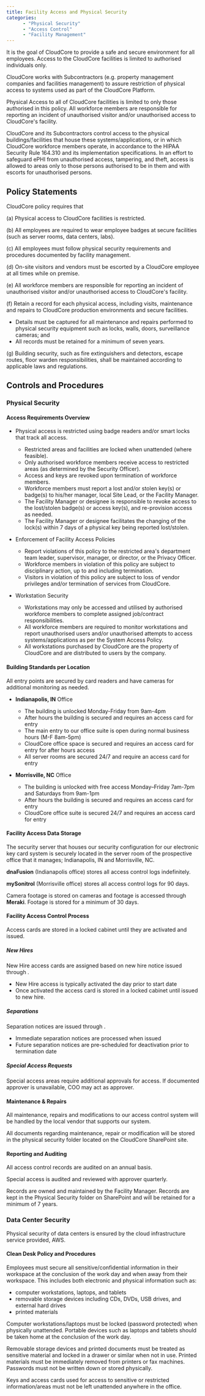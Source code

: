 ```yaml
---
title: Facility Access and Physical Security
categories:
      - "Physical Security"
      - "Access Control"
      - "Facility Management"
---
```


It is the goal of CloudCore to provide a safe and secure environment for all
employees. Access to the CloudCore facilities is limited to authorised
individuals only.

CloudCore works with Subcontractors (e.g. property management companies and
facilities management) to assure restriction of physical access to systems used
as part of the CloudCore Platform.

Physical Access to all of CloudCore facilities is limited to only those
authorised in this policy. All workforce members are responsible for reporting
an incident of unauthorised visitor and/or unauthorised access to CloudCore's
facility.

CloudCore and its Subcontractors control access to the physical
buildings/facilities that house these systems/applications, or in which
CloudCore workforce members operate, in accordance to the HIPAA Security Rule
164.310 and its implementation specifications. In an effort to safeguard ePHI
from unauthorised access, tampering, and theft, access is allowed to areas only
to those persons authorised to be in them and with escorts for unauthorised
persons.

## Policy Statements

CloudCore policy requires that

(a) Physical access to CloudCore facilities is restricted.

(b) All employees are required to wear employee badges at secure facilities
(such as server rooms, data centers, labs).

(c) All employees must follow physical security requirements and procedures
documented by facility management.

(d) On-site visitors and vendors must be escorted by a CloudCore employee at all
times while on premise.

(e) All workforce members are responsible for reporting an incident of
unauthorised visitor and/or unauthorised access to CloudCore's facility.

(f) Retain a record for each physical access, including visits, maintenance and
repairs to CloudCore production environments and secure facilities.

  * Details must be captured for all maintenance and repairs performed to
    physical security equipment such as locks, walls, doors, surveillance
    cameras; and
  * All records must be retained for a minimum of seven years.

(g) Building security, such as fire extinguishers and detectors, escape routes,
floor warden responsibilities, shall be maintained according to applicable laws
and regulations.

## Controls and Procedures

### Physical Security

#### Access Requirements Overview

* Physical access is restricted using badge readers and/or smart locks that
  track all access.

    * Restricted areas and facilities are locked when unattended (where
      feasible).
    * Only authorised workforce members receive access to restricted areas (as
      determined by the Security Officer).
    * Access and keys are revoked upon termination of workforce members.
    * Workforce members must report a lost and/or stolen key(s) or badge(s) to
      his/her manager, local Site Lead, or the Facility Manager.
    * The Facility Manager or designee is responsible to revoke access to the
      lost/stolen badge(s) or access key(s), and re-provision access as needed.
    * The Facility Manager or designee facilitates the changing of the lock(s)
      within 7 days of a physical key being reported lost/stolen.

* Enforcement of Facility Access Policies

    * Report violations of this policy to the restricted area's department team
      leader, supervisor, manager, or director, or the Privacy Officer.
    * Workforce members in violation of this policy are subject to disciplinary
      action, up to and including termination.
    * Visitors in violation of this policy are subject to loss of vendor
      privileges and/or termination of services from CloudCore.

* Workstation Security

    * Workstations may only be accessed and utilised by authorised workforce
      members to complete assigned job/contract responsibilities.
    * All workforce members are required to monitor workstations and report
      unauthorised users and/or unauthorised attempts to access
      systems/applications as per the System Access Policy.
    * All workstations purchased by CloudCore are the property of CloudCore and
      are distributed to users by the company.

#### Building Standards per Location

All entry points are secured by card readers and have cameras for additional
monitoring as needed.

* **Indianapolis, IN** Office

    * The building is unlocked Monday-Friday from 9am-4pm
    * After hours the building is secured and requires an access card for entry
    * The main entry to our office suite is open during normal business hours
      (M-F 8am-5pm)
    * CloudCore office space is secured and requires an access card for entry for
      after hours access
    * All server rooms are secured 24/7 and require an access card for entry

* **Morrisville, NC** Office

    * The building is unlocked with free access Monday–Friday 7am-7pm and
      Saturdays from 9am-1pm
    * After hours the building is secured and requires an access card for entry
    * CloudCore office suite is secured 24/7 and requires an access card for
      entry

#### Facility Access Data Storage

The security server that houses our security configuration for our electronic
key card system is securely located in the server room of the prospective office
that it manages; Indianapolis, IN and Morrisville, NC.

**dnaFusion** (Indianapolis office) stores all access control logs indefinitely.

**mySonitrol** (Morrisville office) stores all access control logs for 90 days.

Camera footage is stored on cameras and footage is accessed through **Meraki**.
Footage is stored for a minimum of 30 days.

#### Facility Access Control Process

Access cards are stored in a locked cabinet until they are activated and issued.

##### New Hires

New Hire access cards are assigned based on new hire notice issued through .

* New Hire access is typically activated the day prior to start date
* Once activated the access card is stored in a locked cabinet until issued to
  new hire.

##### Separations

Separation notices are issued through .

* Immediate separation notices are processed when issued
* Future separation notices are pre-scheduled for deactivation prior to
  termination date

##### Special Access Requests

Special access areas require additional approvals for access. If documented
approver is unavailable, COO may act as approver.

#### Maintenance & Repairs

All maintenance, repairs and modifications to our access control system will be
handled by the local vendor that supports our system.

All documents regarding maintenance, repair or modification will be stored in
the physical security folder located on the CloudCore SharePoint site.

#### Reporting and Auditing

All access control records are audited on an annual basis.

Special access is audited and reviewed with approver quarterly.

Records are owned and maintained by the Facility Manager. Records are kept in
the Physical Security folder on SharePoint and will be retained for a minimum of
7 years.


### Data Center Security

Physical security of data centers is ensured by the cloud infrastructure service
provided, AWS.


#### Clean Desk Policy and Procedures

Employees must secure all sensitive/confidential information in their workspace
at the conclusion of the work day and when away from their workspace. This
includes both electronic and physical information such as:

* computer workstations, laptops, and tablets
* removable storage devices including CDs, DVDs, USB drives, and external hard drives
* printed materials

Computer workstations/laptops must be locked (password protected) when
physically unattended. Portable devices such as laptops and tablets should be
taken home at the conclusion of the work day.

Removable storage devices and printed documents must be treated as sensitive
material and locked in a drawer or similar when not in use. Printed materials
must be immediately removed from printers or fax machines. Passwords must not be
written down or stored physically.

Keys and access cards used for access to sensitive or restricted
information/areas must not be left unattended anywhere in the office.
